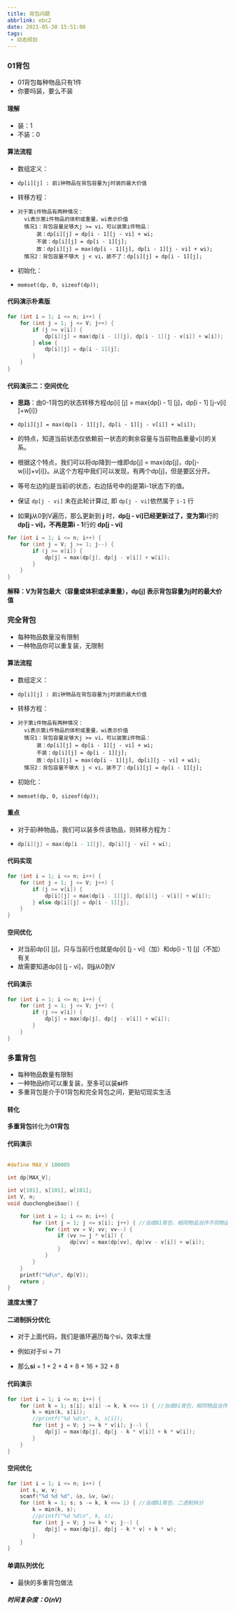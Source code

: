 ```yaml
---
title: 背包问题
abbrlink: ebc2
date: 2021-05-30 15:51:08
tags:
 - 动态规划
---
```






### 01背包



* 01背包每种物品只有1件
* 你要吗装，要么不装



#### 理解



* 装：1
* 不装：0



#### 算法流程



* 数组定义：

* ~~~apl
  dp[i][j] : 前i钟物品在背包容量为j时装的最大价值
  ~~~

* 转移方程：

* ~~~apl
  对于第i件物品有两种情况：
  	vi表示第i件物品的体积或重量，wi表示价值
  	情况1：背包容量足够大j >= vi，可以装第i件物品：
  		装：dp[i][j] = dp[i - 1][j - vi] + wi;
  		不装：dp[i][j] = dp[i - 1][j];
  		故：dp[i][j] = max(dp[i - 1][j], dp[i - 1][j - vi] + wi);
  	情况2：背包容量不够大 j < vi，装不了：dp[i][j] = dp[i - 1][j];
  ~~~

* 初始化：

* ~~~
  memset(dp, 0, sizeof(dp));
  ~~~







#### 代码演示朴素版



~~~c
for (int i = 1; i <= n; i++) {
	for (int j = 1; j <= V; j++) {
		if (j >= v[i]) {
			dp[i][j] = max(dp[i - 1][j], dp[i - 1][j - v[i]] + w[i]);
		} else {
			dp[i][j] = dp[i - 1][j];
		}
	}
}
~~~



#### 代码演示二：空间优化

* **思路**：由0-1背包的状态转移方程dp[i] [j] = max{dp[i - 1] [j]，dp[i - 1] [j-v[i] ]+w[i]}

* ~~~apl
  dp[i][j] = max(dp[i - 1][j], dp[i - 1][j - v[i]] + w[i]);
  ~~~

* 的特点，知道当前状态仅依赖前一状态的剩余容量与当前物品重量v[i]的关系。

* 根据这个特点，我们可以将dp降到一维即dp[j] = max{dp[j]，dp[j-w[i]]+v[i]}。从这个方程中我们可以发现，有两个dp[j]，但是要区分开。

* 等号左边的j是当前i的状态，右边括号中的j是第i-1状态下的值。

* 保证 `dp[j - vi]` 未在此轮计算过, 即 `dp[j - vi]`依然属于 `i-1` 行

* 如果**j**从0到V遍历，那么更新到 **j** 时，**dp[j - vi]**已经更新过了，变为第**i**行的**dp[j - vi]，**不再是第**i - 1**行的 **dp[j - vi]**



~~~c
for (int i = 1; i <= n; i++) {
	for (int j = V; j >= 1; j--) {
		if (j >= v[i]) {
			dp[j] = max(dp[j], dp[j - v[i]] + w[i]);
		}
	}
}
~~~



**解释：V为背包最大（容量或体积或承重量），dp[j] 表示背包容量为j时的最大价值**











### 完全背包



* 每种物品数量没有限制
* 一种物品你可以重复装，无限制



#### 算法流程



* 数组定义：

* ~~~apl
  dp[i][j] : 前i钟物品在背包容量为j时装的最大价值
  ~~~

* 转移方程：

* ~~~apl
  对于第i件物品有两种情况：
  	vi表示第i件物品的体积或重量，wi表示价值
  	情况1：背包容量足够大j >= vi，可以装第i件物品：
  		装：dp[i][j] = dp[i - 1][j - vi] + wi;
  		不装：dp[i][j] = dp[i - 1][j];
  		故：dp[i][j] = max(dp[i - 1][j], dp[i][j - vi] + wi);
  	情况2：背包容量不够大 j < vi，装不了：dp[i][j] = dp[i - 1][j];
  ~~~

* 初始化：

* ~~~
  memset(dp, 0, sizeof(dp));
  ~~~



#### 重点

* 对于前i种物品，我们可以装多件该物品，则转移方程为：

* ~~~c
  dp[i][j] = max(dp[i - 1][j], dp[i][j - vi] + wi);
  ~~~



#### 代码实现



~~~c
for (int i = 1; i <= n; i++) {
	for (int j = 1; j <= V; j++) {
		if (j >= v[i]) {
			dp[i][j] = max(dp[i - 1][j], dp[i][j - v[i]] + w[i]);
		} else dp[i][j] = dp[i - 1][j];
	}
}
~~~





#### 空间优化



* 对当前dp[i] [j]，只与当前行也就是dp[i] [j - vi]（加）和dp[i - 1] [j]（不加）有关
* 故需要知道dp[i] [j - vi]，则**j**从0到V



#### 代码演示




~~~c
for (int i = 1; i <= n; i++) {
	for (int j = 1; j <= V; j++) {
		if (j >= v[i]) {
			dp[j] = max(dp[j], dp[j - v[i]] + w[i]);
		}
	}
}
~~~







### 多重背包

* 每种物品数量有限制
* 一种物品**i**你可以重复装，至多可以装**si**件
* 多重背包是介于01背包和完全背包之间，更贴切现实生活





#### 转化



**多重背包**转化为**01背包**



#### 代码演示



~~~c

#define MAX_V 100005

int dp[MAX_V];

int v[101], s[101], w[101];
int V, n;
void duochongbeibao() {

	for (int i = 1; i <= n; i++) {
		for (int j = 1; j <= s[i]; j++) { //当成01背包，相同物品当作不同物品循环 
			for (int vv = V; vv; vv--) {
				if (vv >= j * v[i]) {
					dp[vv] = max(dp[vv], dp[vv - v[i]] + w[i]);
				}
			}
		} 
	}
	printf("%d\n", dp[V]);
	return ;
}

~~~



**速度太慢了**





#### 二进制拆分优化

* 对于上面代码，我们是循环遍历每个si，效率太慢

* 例如对于si = 71
* 那么**si** = 1 + 2 + 4 + 8 + 16 + 32 + 8







#### 代码演示





~~~c
for (int i = 1; i <= n; i++) {
	for (int k = 1; s[i]; s[i] -= k, k <<= 1) { //当成01背包，相同物品当作不同物品循环 
		k = min(k, s[i]);
		//printf("%d %d\n", k, s[i]);
		for (int j = V; j >= k * v[i]; j--) {
			dp[j] = max(dp[j], dp[j - k * v[i]] + k * w[i]);
		}
	} 
}
~~~







#### 空间优化







~~~c
for (int i = 1; i <= n; i++) {
	int s, w, v;
	scanf("%d %d %d", &s, &v, &w);
	for (int k = 1; s; s -= k, k <<= 1) { //当成01背包，二进制拆分
		k = min(k, s);
		//printf("%d %d\n", k, s);
		for (int j = V; j >= k * v; j--) {
			dp[j] = max(dp[j], dp[j - k * v] + k * w);
		}
	} 
}
~~~







#### 单调队列优化

* 最快的多重背包做法





##### 时间复杂度：O(nV)





~~~
~~~

